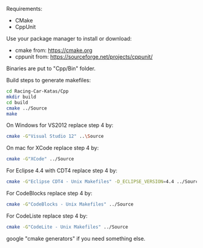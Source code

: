 Requirements:
- CMake
- CppUnit

Use your package manager to install or download:
- cmake from: https://cmake.org
- cppunit from: https://sourceforge.net/projects/cppunit/

Binaries are put to "Cpp/Bin" folder.

Build steps to generate makefiles:
```sh
cd Racing-Car-Katas/Cpp
mkdir build
cd build
cmake ../Source
make
```

On Windows for VS2012 replace step 4 by:
```sh
cmake -G"Visual Studio 12" ..\Source
```

On mac for XCode replace step 4 by:
```sh
cmake -G"XCode" ../Source
```

For Eclipse 4.4 with CDT4 replace step 4 by:
```sh
cmake -G"Eclipse CDT4 - Unix Makefiles" -D_ECLIPSE_VERSION=4.4 ../Source
```

For CodeBlocks replace step 4 by:
```sh
cmake -G"CodeBlocks - Unix Makefiles" ../Source
```

For CodeListe replace step 4 by:
```sh
cmake -G"CodeLite - Unix Makefiles" ../Source
```

google "cmake generators" if you need something else.

